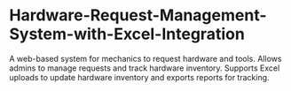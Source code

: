 # Hardware-Request-Management-System-with-Excel-Integration
A web-based system for mechanics to request hardware and tools. Allows admins to manage requests and track hardware inventory. Supports Excel uploads to update hardware inventory and exports reports for tracking.
